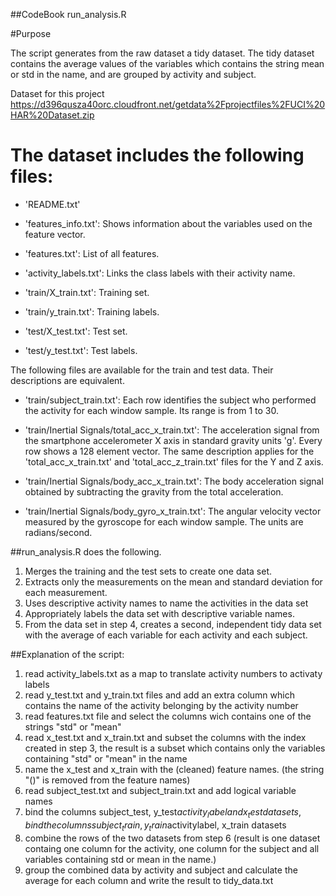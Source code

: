 ##CodeBook run_analysis.R

#Purpose

The script generates from the raw dataset a tidy dataset. The tidy dataset contains the average values of the variables which contains the string mean or std in the name, and are grouped by activity and subject.

Dataset for this project
https://d396qusza40orc.cloudfront.net/getdata%2Fprojectfiles%2FUCI%20HAR%20Dataset.zip

The dataset includes the following files:
=========================================

- 'README.txt'

- 'features_info.txt': Shows information about the variables used on the feature vector.

- 'features.txt': List of all features.

- 'activity_labels.txt': Links the class labels with their activity name.

- 'train/X_train.txt': Training set.

- 'train/y_train.txt': Training labels.

- 'test/X_test.txt': Test set.

- 'test/y_test.txt': Test labels.

The following files are available for the train and test data. Their descriptions are equivalent. 

- 'train/subject_train.txt': Each row identifies the subject who performed the activity for each window sample. Its range is from 1 to 30. 

- 'train/Inertial Signals/total_acc_x_train.txt': The acceleration signal from the smartphone accelerometer X axis in standard gravity units 'g'. Every row shows a 128 element vector. The same description applies for the 'total_acc_x_train.txt' and 'total_acc_z_train.txt' files for the Y and Z axis. 

- 'train/Inertial Signals/body_acc_x_train.txt': The body acceleration signal obtained by subtracting the gravity from the total acceleration. 

- 'train/Inertial Signals/body_gyro_x_train.txt': The angular velocity vector measured by the gyroscope for each window sample. The units are radians/second. 


##run_analysis.R does the following.

1. Merges the training and the test sets to create one data set.
2. Extracts only the measurements on the mean and standard deviation for each measurement.
3. Uses descriptive activity names to name the activities in the data set
4. Appropriately labels the data set with descriptive variable names.
5. From the data set in step 4, creates a second, independent tidy data set with the average of each variable for each activity and each subject.

##Explanation of the script:

1. read activity_labels.txt as a map to translate activity numbers to activaty labels
2. read y_test.txt and y_train.txt files and add an extra column which contains the name of the activity belonging by the activity number
3. read features.txt file and select the columns wich contains one of the strings "std" or "mean"
4. read x_test.txt and x_train.txt and subset the columns with the index created in step 3, the result is a subset which contains only the variables containing "std" or "mean" in the name
5. name the x_test and x_train with the (cleaned) feature names. (the string "()" is removed from the feature names)
5. read subject_test.txt and subject_train.txt and add logical variable names
6. bind the columns subject_test, y_test$activity_label and x_test datasets, bind the columns subject_train, y_train$activitylabel, x_train datasets
7. combine the rows of the two datasets from step 6 (result is one dataset containg one column for the activity, one column for the subject and all variables containing std or mean in the name.)
8. group the combined data by activity and subject and calculate the average for each column and write the result to tidy_data.txt
